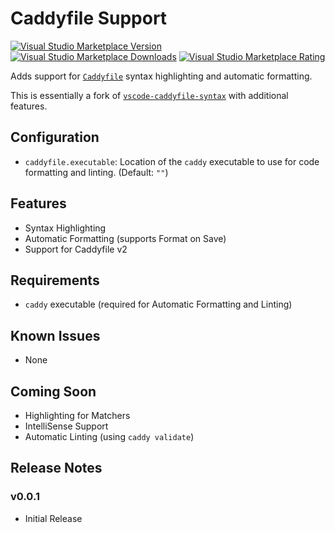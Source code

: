 # Caddyfile Support
[![Visual Studio Marketplace Version](https://img.shields.io/visual-studio-marketplace/v/matthewpi.caddyfile-support?style=flat-square)](https://marketplace.visualstudio.com/items?itemName=matthewpi.caddyfile-support)
[![Visual Studio Marketplace Downloads](https://img.shields.io/visual-studio-marketplace/d/matthewpi.caddyfile-support?style=flat-square)](https://marketplace.visualstudio.com/items?itemName=matthewpi.caddyfile-support)
[![Visual Studio Marketplace Rating](https://img.shields.io/visual-studio-marketplace/r/matthewpi.caddyfile-support?style=flat-square)](https://marketplace.visualstudio.com/items?itemName=matthewpi.caddyfile-support)

Adds support for [`Caddyfile`](https://caddyserver.com/docs/caddyfile/concepts) syntax highlighting and automatic formatting.

This is essentially a fork of [`vscode-caddyfile-syntax`](https://github.com/Zamerick/vscode-caddyfile-syntax) with additional features.

## Configuration
- `caddyfile.executable`: Location of the `caddy` executable to use for code formatting and linting. (Default: `""`)

## Features
- Syntax Highlighting
- Automatic Formatting (supports Format on Save)
- Support for Caddyfile v2

## Requirements
- `caddy` executable (required for Automatic Formatting and Linting)

## Known Issues
- None

## Coming Soon
- Highlighting for Matchers
- IntelliSense Support
- Automatic Linting (using `caddy validate`)

## Release Notes

### v0.0.1
- Initial Release
